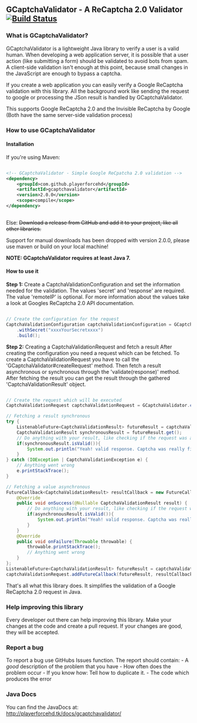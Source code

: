 ## GCaptchaValidator - A ReCaptcha 2.0 Validator [![Build Status](https://travis-ci.org/PlayerForceHD/GCaptchaValidator.svg?branch=master)](https://travis-ci.org/PlayerForceHD/GCaptchaValidator)

### What is GCaptchaValidator?

GCaptchaValidator is a lightweight Java library to verify a user is a valid human.
When developing a web application server, it is possible that a user action (like submitting
a form) should be validated to avoid bots from spam. A client-side validation isn't enough at this point,
because small changes in the JavaScript are enough to bypass a captcha.

If you create a web application you can easily verify a Google ReCaptcha validation with this library.
All the background work like sending the request to google or processing the JSon result
is handled by GCaptchaValidator.

This supports Google ReCaptcha 2.0 and the Invisible ReCaptcha by Google (Both have the same server-side validation process)

### How to use GCaptchaValidator

#### Installation

If you're using Maven:
```xml

<!-- GCaptchaValidator - Simple Google ReCpatcha 2.0 validation -->
<dependency>
    <groupId>com.github.playerforcehd</groupId>
    <artifactId>gcaptchavalidator</artifactId>
    <version>2.0.0</version>
    <scope>compile</scope>
</dependency>
    
```

Else:
~~Download a release from GitHub and add it to your project,
like all other libraries.~~

Support for manual downloads has been dropped with version 2.0.0, please use maven or build on your local machine!

**NOTE: GCaptchaValidator requires at least Java 7.**

#### How to use it

**Step 1:** Create a CaptchaValidationConfiguration and set the information needed for the validation.
The values 'secret' and 'response' are required.
The value 'remoteIP' is optional.
For more information about the values take a look at Googles
ReCaptcha 2.0 API documentation.

```java

// Create the configuration for the request
CaptchaValidationConfiguration captchaValidationConfiguration = GCaptchaValidator.createConfigurationBuilder()
    .withSecret("xxxxYourSecretxxxx")
    .build();

```

**Step 2:** Creating a CaptchaValidationRequest and fetch a result
After creating the configuration you need a request which can be fetched.
To create a CaptchaValidationRequest you have to call the 'GCaptchaValidator#createRequest' method.
Then fetch a result asynchronous or synchronous through the 'validate(response)' method.
After fetching the result you can get the result through the gathered 'CaptchaValidationResult' object.

```java

// Create the request which will be executed
CaptchaValidationRequest captchaValidationRequest = GCaptchaValidator.createRequest(captchaValidationConfiguration);

// Fetching a result synchronous
try {
    ListenableFuture<CaptchaValidationResult> futureResult = captchaValidationRequest.validate("xxxxYourResponsexxxx");
    CaptchaValidationResult synchronousResult = futureResult.get();
    // Do anything with your result, like checking if the request was a success
    if(synchronousResult.isValid()){
        System.out.println("Yeah! valid response. Captcha was really filled out by the user!");
    }
} catch (IOException | CaptchaValidationException e) {
    // Anything went wrong
    e.printStackTrace();
}

// Fetching a value asynchronous
FutureCallback<CaptchaValidationResult> resultCallback = new FutureCallback<CaptchaValidationResult>() {
    @Override
    public void onSuccess(@Nullable CaptchaValidationResult result) {
        // Do anything with your result, like checking if the request was a success
        if(asynchronousResult.isValid()){
            System.out.println("Yeah! valid response. Captcha was really filled out by the user!");
        }
    }
    @Override
    public void onFailure(Throwable throwable) {
        throwable.printStackTrace();
        // Anything went wrong
    }
};
ListenableFuture<CaptchaValidationResult> futureResult = captchaValidationRequest.validate("xxxxYourResponsexxxx");
captchaValidationRequest.addFutureCallback(futureResult, resultCallback);

```

That's all what this library does.
It simplifies the validation of a Google ReCaptcha 2.0 request
in Java.

### Help improving this library

Every developer out there can help improving this library.
Make your changes at the code and create a pull request.
If your changes are good, they will be accepted.

### Report a bug

To report a bug use GitHubs Issues function.
The report should contain:
    - A *good* description of the problem that you have
    - How often does the problem occur
    - If you know how: Tell how to duplicate it.
    - The code which produces the error
    
### Java Docs

You can find the JavaDocs at: http://playerforcehd.tk/docs/gcaptchavalidator/


